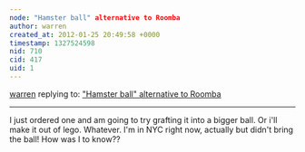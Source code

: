 ```yaml
---
node: "Hamster ball" alternative to Roomba
author: warren
created_at: 2012-01-25 20:49:58 +0000
timestamp: 1327524598
nid: 710
cid: 417
uid: 1
---
```




[warren](../profile/warren) replying to: ["Hamster ball" alternative to Roomba](../notes/warren/1-20-2012/hamster-ball-alternative-roomba)

----
I just ordered one and am going to try grafting it into a bigger ball. Or i'll make it out of lego. Whatever. I'm in NYC right now, actually but didn't bring the ball! How was I to know??